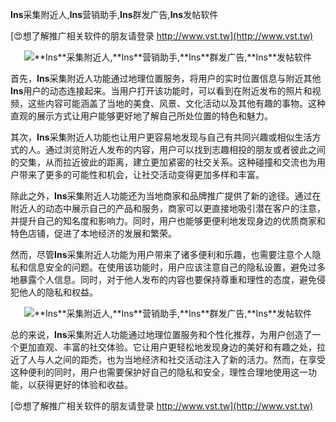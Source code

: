 **Ins**采集附近人,**Ins**营销助手,**Ins**群发广告,**Ins**发帖软件

[😍想了解推广相关软件的朋友请登录 http://www.vst.tw](http://www.vst.tw)

 <center><img src="https://vst.tw/MP4/tuiguang/png/7.png" alt="**Ins**采集附近人,**Ins**营销助手,**Ins**群发广告,**Ins**发帖软件"></center>

首先，**Ins**采集附近人功能通过地理位置服务，将用户的实时位置信息与附近其他**Ins**用户的动态连接起来。当用户打开该功能时，可以看到在附近发布的照片和视频，这些内容可能涵盖了当地的美食、风景、文化活动以及其他有趣的事物。这种直观的展示方式让用户能够更好地了解自己所处位置的特色和魅力。

其次，**Ins**采集附近人功能也让用户更容易地发现与自己有共同兴趣或相似生活方式的人。通过浏览附近人发布的内容，用户可以找到志趣相投的朋友或者彼此之间的交集，从而拉近彼此的距离，建立更加紧密的社交关系。这种碰撞和交流也为用户带来了更多的可能性和机会，让社交活动变得更加多样和丰富。

除此之外，**Ins**采集附近人功能还为当地商家和品牌推广提供了新的途径。通过在附近人的动态中展示自己的产品和服务，商家可以更直接地吸引潜在客户的注意，并提升自己的知名度和影响力。同时，用户也能够更便利地发现身边的优质商家和特色店铺，促进了本地经济的发展和繁荣。

然而，尽管**Ins**采集附近人功能为用户带来了诸多便利和乐趣，也需要注意个人隐私和信息安全的问题。在使用该功能时，用户应该注意自己的隐私设置，避免过多地暴露个人信息。同时，对于他人发布的内容也要保持尊重和理性的态度，避免侵犯他人的隐私和权益。

 <center><img src="https://vst.tw/MP4/tuiguang/png/1.png" alt="**Ins**采集附近人,**Ins**营销助手,**Ins**群发广告,**Ins**发帖软件"></center>

总的来说，**Ins**采集附近人功能通过地理位置服务和个性化推荐，为用户创造了一个更加直观、丰富的社交体验。它让用户更轻松地发现身边的美好和有趣之处，拉近了人与人之间的距禿，也为当地经济和社交活动注入了新的活力。然而，在享受这种便利的同时，用户也需要保护好自己的隐私和安全，理性合理地使用这一功能，以获得更好的体验和收益。

[😍想了解推广相关软件的朋友请登录 http://www.vst.tw](http://www.vst.tw)




